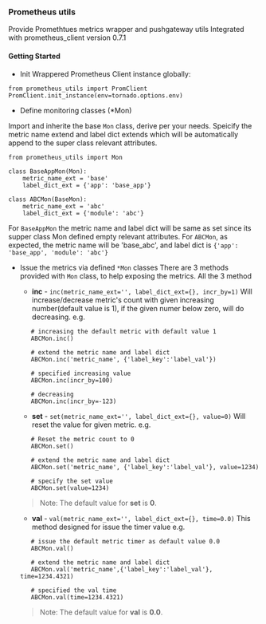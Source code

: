 ### Prometheus utils
Provide Promethtues metrics wrapper and pushgateway utils
Integrated with prometheus_client version 0.7.1

#### Getting Started

- Init Wrappered Prometheus Client instance globally:

```
from prometheus_utils import PromClient
PromClient.init_instance(env=tornado.options.env)
```

- Define monitoring classes (*Mon)

Import and inherite the base `Mon` class, derive per your needs. Speicify the metric name extend and label dict extends which will be automatically append to the super class relevant attributes.

```
from prometheus_utils import Mon

class BaseAppMon(Mon):
    metric_name_ext = 'base'
    label_dict_ext = {'app': 'base_app'}

class ABCMon(BaseMon):
    metric_name_ext = 'abc'
    label_dict_ext = {'module': 'abc'}
```

For `BaseAppMon` the metric name and label dict will be same as set since its supper class Mon defined empty relevant attributes.
For `ABCMon`, as expected, the metric name will be 'base_abc', and label dict is `{'app': 'base_app', 'module': 'abc'}`

- Issue the metrics via defined `*Mon` classes
  There are 3 methods provided with `Mon` class, to help exposing the metrics.
  All the 3 method

    - **inc** - `inc(metric_name_ext='', label_dict_ext={}, incr_by=1)`
    Will increase/decrease metric's count with given increasing number(default value is 1), if the given numer below zero, will do decreasing.
    e.g.

    ```
       # increasing the default metric with default value 1
       ABCMon.inc()

       # extend the metric name and label dict
       ABCMon.inc('metric_name', {'label_key':'label_val'})

       # specified increasing value
       ABCMon.inc(incr_by=100)

       # decreasing
       ABCMon.inc(incr_by=-123)
    ```

    - **set**  - `set(metric_name_ext='', label_dict_ext={}, value=0)`
    Will reset the value for given metric.
    e.g.

    ```
       # Reset the metric count to 0
       ABCMon.set()

       # extend the metric name and label dict
       ABCMon.set('metric_name', {'label_key':'label_val'}, value=1234)

       # specify the set value
       ABCMon.set(value=1234)
    ```

    > Note: The default value for **set** is **0**.


    - **val**   - `val(metric_name_ext='', label_dict_ext={}, time=0.0)`
    This method designed for issue the timer value
    e.g.

    ```
       # issue the default metric timer as default value 0.0
       ABCMon.val()

       # extend the metric name and label dict
       ABCMon.val('metric_name',{'label_key':'label_val'}, time=1234.4321)

       # specified the val time
       ABCMon.val(time=1234.4321)
    ```

    > Note: The default value for **val** is **0.0**.
